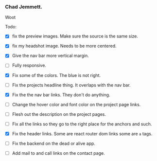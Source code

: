 ### Chad Jemmett.
Woot

Todo:

- [X] fix the preview images. Make sure the source is the same size.

- [X] fix my headshot image. Needs to be more centered.

- [X] Give the nav bar more vertical margin.

- [ ] Fully responsive.

- [X] Fix some of the colors. The blue is not right.

- [ ] Fix the projects headline thing. It overlaps with the nav bar.

- [X] Fix the the nav bar links. They don't do anything.

- [ ] Change the hover color and font color on the project page links.

- [ ] Flesh out the description on the project pages.

- [ ] Fix all the links so they go to the right place for the anchors and such.

- [X] Fix the header links. Some are react router dom links some are `a` tags.

- [ ] Fix the backend on the dead or alive app.

- [ ] Add mail to and call links on the contact page.



